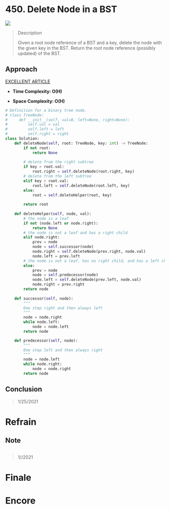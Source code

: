 # 450. Delete Node in a BST

![](https://img.shields.io/badge/Difficulty-Medium-%23f0ad4e)

> Description
> 
> Given a root node reference of a BST and a key, delete the node with the given key in the BST. Return the root node reference (possibly updated) of the BST.

## Approach

[EXCELLENT ARTICLE](https://leetcode.com/problems/delete-node-in-a-bst/solution/)

- **Time Complexity: O(H)**

- **Space Complexity: O(H)**

```python
# Definition for a binary tree node.
# class TreeNode:
#     def __init__(self, val=0, left=None, right=None):
#         self.val = val
#         self.left = left
#         self.right = right
class Solution:
    def deleteNode(self, root: TreeNode, key: int) -> TreeNode:
        if not root:
            return None
        
        # delete from the right subtree
        if key > root.val:
            root.right = self.deleteNode(root.right, key)
        # delete from the left subtree
        elif key < root.val:
            root.left = self.deleteNode(root.left, key)
        else:
            root = self.deleteHelper(root, key)
                        
        return root
    
    def deleteHelper(self, node, val):
        # the node is a leaf
        if not (node.left or node.right):
            return None
        # the node is not a leaf and has a right child
        elif node.right:
            prev = node
            node = self.successor(node)
            node.right = self.deleteNode(prev.right, node.val)
            node.left = prev.left
        # the node is not a leaf, has no right child, and has a left child    
        else:
            prev = node
            node = self.predecessor(node)
            node.left = self.deleteNode(prev.left, node.val)
            node.right = prev.right
        return node
    
    def successor(self, node):
        """
        One step right and then always left
        """
        node = node.right
        while node.left:
            node = node.left
        return node

    def predecessor(self, node):
        """
        One step left and then always right
        """
        node = node.left
        while node.right:
            node = node.right
        return node
```


## Conclusion

> 1/25/2021

# Refrain

## Note

```python

```

> 1//2021

# Finale

# Encore